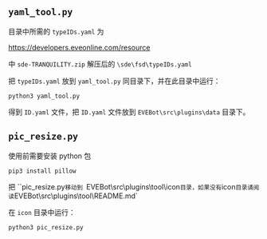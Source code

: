 ## `yaml_tool.py`

目录中所需的 `typeIDs.yaml` 为

<https://developers.eveonline.com/resource>

中 `sde-TRANQUILITY.zip` 解压后的 `\sde\fsd\typeIDs.yaml`

把 `typeIDs.yaml` 放到 `yaml_tool.py` 同目录下，并在此目录中运行：

```shell
python3 yaml_tool.py
```

得到 `ID.yaml` 文件，把 `ID.yaml` 文件放到 `EVEBot\src\plugins\data` 目录下。

## `pic_resize.py`

使用前需要安装 python 包

```shell
pip3 install pillow
```

把 ``pic_resize.py` 移动到  `EVEBot\src\plugins\tool\icon` 目录，如果没有 `icon` 目录请阅读 `EVEBot\src\plugins\tool\README.md`

在 `icon` 目录中运行：

```shell
python3 pic_resize.py
```

